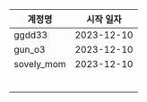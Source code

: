 | 계정명 |  시작 일자 |
|--------|------------|
| ggdd33 | 2023-12-10 |
| gun_o3 | 2023-12-10 |
| sovely_mom  | 2023-12-10 |
|        |            |
|        |            |
|        |            |
|        |            |
|        |            |
|        |            |


